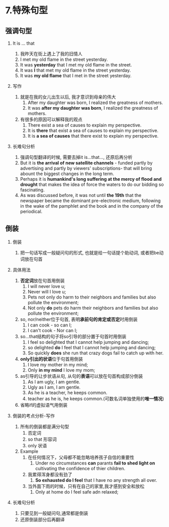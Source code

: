 # 7.特殊句型

## 强调句型

1. It is ... that
   1. 我昨天在街上遇上了我的旧情人
   2. I met my old flame in the street yesterday.
   3. It was **yesterday** that I met my old flame in the street.
   4. It was **I** that met my old flame in the street yesterday.
   5. It was **my old flame** that I met in the street yesterday.

2. 写作
   1. 就是在我的女儿出生以后, 我才意识到母亲的伟大
      1. After my daughter was born, I realized the greatness of mothers.
      2. It was **after my daughter was born**, I realized the greatness of mothers.
   2. 有很多的原因可以解释我的观点
      1. There exist a sea of causes to explain my perspective.
      1. It is **there** that exist a sea of causes to explain my perspective.
      1. It is **a sea of causes** that there exist to explain my perspective.

3. 长难句分析
   1. 强调句型翻译的时候, 需要去掉it is...that..., 还原后再分析
   2. But it is **the arrival of new satellite channels** - funded partly by advertising and partly by viewers' subscriptions- that will bring abount the biggest changes in the long term.
   3. Perhaps it is **humankind's long suffering at the mercy of flood and drought** that makes the idea of force the waters to do our bidding so fascinating.
   4. As was discussed before, it was not until **the 19th** that the newspaper became the dominant pre-electronic medium, following in the wake of the pamphlet and the book and in the company of the periodical.

## 倒装

1. 倒装
   1. 把一句话写成一般疑问句的形式, 也就是给一句话提个助动词, 或者把be动词放在句首

2. 具体用法
   1. **否定词**放在句首用倒装
      1. I will never love u;
      2. Never will I love u;
      3. Pets not only do harm to their neighbors and families but also pollute the environment;
      4. Not only **do** pets do harm their neighbors and families but also pollute the environment;
   2. so, nor/neither位于句首, 表明**承前句的肯定或否定**时用倒装
      1. I can cook - so can I;
      2. I can't cook - Nor can I;
   3. so...that结构的句子将so引导的部分置于句首时用倒装
      1. I feel so delighted that I cannot help jumping and dancing;
      2. so delighted **do** I feel that I cannot help jumping and dancing;
      3. So quickly **does** she run that crazy dogs fail to catch up with her.
   4. **only引出的状语**位于句首用倒装
      1. I love my mother in my mind;
      2. Only **in my mind** I love my mom;
   5. as引导的让步状语从句, 从句的**表语**可以放在句首构成部分倒装
      1. As I am ugly, I am gentle.
      2. Ugly as I am, I am gentle.
      3. As he is a teacher, he keeps common.
      4. teacher as he is, he keeps common.(可数名词单独使用的**唯一情况**)
   6. 省略if的虚拟语气用倒装

3. 倒装的考点分析-写作
   1. 所有的倒装都是满分句型
      1. 否定词
      2. so that 形容词
      3. only 状语
   2. Example
      1. 在任何情况下，父母都不能忽略培养孩子自信的重要性
         1. Under no circumstances **can** parants **fail to shed light on** cultivating the confidence of thier children.
      2. 我累得浑身都没有劲了
         1. **So exhausted do I feel** that I have no any strength all over.
      3. 当外面下雨的时候，只有在自己的家里,我才感到安全和放松
         1. Only at home do I feel safe adn relaxed;

4. 长难句分析
   1. 只要见到一般疑问句,通常都是倒装
   2. 还原倒装部分后再翻译
